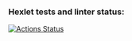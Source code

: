 ### Hexlet tests and linter status:
[![Actions Status](https://github.com/XazAger/frontend-project-lvl2/workflows/hexlet-check/badge.svg)](https://github.com/XazAger/frontend-project-lvl2/actions)